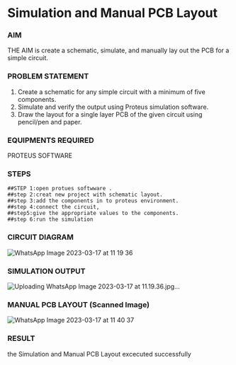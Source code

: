 # Simulation and Manual PCB Layout

### AIM
THE AIM is create a schematic, simulate, and manually lay out the PCB for a simple circuit.

### PROBLEM STATEMENT
1. Create a schematic for any simple circuit with a minimum of five components.
2. Simulate and verify the output using Proteus simulation software.
3. Draw the layout for a single layer PCB of the given circuit using pencil/pen and paper.
 
### EQUIPMENTS REQUIRED
PROTEUS SOFTWARE
### STEPS
```
##STEP 1:open protues softwware .
##step 2:creat new project with schematic layout.
##step 3:add the components in to proteus environment.
##step 4:connect the circuit,
##step5:give the appropriate values to the components.
##step 6:run the simulation
```

### CIRCUIT DIAGRAM
![WhatsApp Image 2023-03-17 at 11 19 36](https://user-images.githubusercontent.com/93427183/225827320-5b207653-c6c6-4fc0-9a22-c2b4e3daee1f.jpg)


### SIMULATION OUTPUT
![Uploading WhatsApp Image 2023-03-17 at 11.19.36.jpg…]()

### MANUAL PCB LAYOUT (Scanned Image)
![WhatsApp Image 2023-03-17 at 11 40 37](https://user-images.githubusercontent.com/93427183/225827387-786f8ebf-466a-4ade-82b8-381a8baa5a3c.jpg)

### RESULT
the Simulation and Manual PCB Layout excecuted successfully

